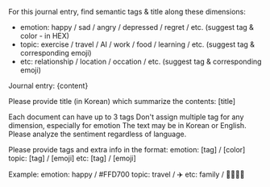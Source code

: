 For this journal entry, find semantic tags & title along these dimensions:
- emotion: happy / sad / angry / depressed / regret / etc. (suggest tag & color - in HEX)
- topic: exercise / travel / AI / work / food / learning / etc. (suggest tag & corresponding emoji)
- etc: relationship / location / occation / etc. (suggest tag & corresponding emoji)

Journal entry:
{content}

Please provide title (in Korean) which summarize the contents:
[title]

Each document can have up to 3 tags 
Don't assign multiple tag for any dimension, especially for emotion
The text may be in Korean or English. Please analyze the sentiment regardless of language.

Please provide tags and extra info in the format:
emotion: [tag] / [color]
topic: [tag] / [emoji]
etc: [tag] / [emoji]

Example:
emotion: happy / #FFD700
topic: travel / ✈️
etc: family / 👨‍👩‍👧‍👦
